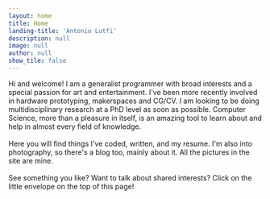 ```yaml
---
layout: home
title: Home
landing-title: 'Antonio Lutfi'
description: null
image: null
author: null
show_tile: false
---
```


Hi and welcome! I am a generalist programmer with broad interests and a special passion for art and entertainment. I've been more recently involved in hardware prototyping, makerspaces and CG/CV. I am looking to be doing multidisciplinary research at a PhD level as soon as possible. Computer Science, more than a pleasure in itself, is an amazing tool to learn about and help in almost every field of knowledge.
<br><br>
Here you will find things I've coded, written, and my resume. I'm also into photography, so there's a blog too, mainly about it. All the pictures in the site are mine.
<br><br>
See something you like? Want to talk about shared interests? Click on the little envelope on the top of this page!
